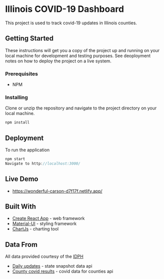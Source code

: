 # Illinois COVID-19 Dashboard

This project is used to track covid-19 updates in Illinois counties.

## Getting Started

These instructions will get you a copy of the project up and running on your local machine for development and testing purposes. See deoployment notes on how to deploy the project on a live system.

### Prerequisites

- NPM

### Installing

Clone or unzip the repository and navigate to the project directory on your local machine.

```JavaScript
npm install
```

## Deployment

To run the application

```JavaScript
npm start
Navigate to http://localhost:3000/
```

## Live Demo
* https://wonderful-carson-d7f17f.netlify.app/

## Built With
* [Create React App](https://reactjs.org/docs/create-a-new-react-app.html) - web framework 
* [Material-UI](https://material-ui.com/) - styling framework
* [ChartJs](https://www.chartjs.org/) - charting tool

## Data From
All data provided courtesy of the [IDPH](https://www.dph.illinois.gov/covid19/data-portal)
* [Daily updates](https://idph.illinois.gov/DPHPublicInformation/api/COVIDExport/GetIllinoisCases) - state snapshot data api
* [County covid results](https://idph.illinois.gov/DPHPublicInformation/api/COVIDExport/GetCountyTestResults/) - covid data for counties api